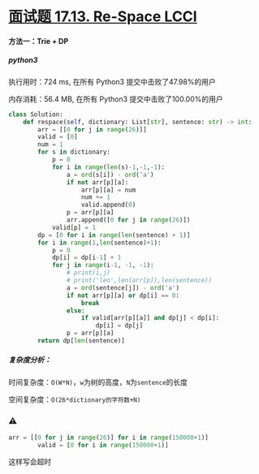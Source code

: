 # [面试题 17.13. Re-Space LCCI](https://leetcode-cn.com/problems/re-space-lcci/)

#### 方法一：Trie + DP

##### python3

执行用时：724 ms, 在所有 Python3 提交中击败了47.98%的用户

内存消耗：56.4 MB, 在所有 Python3 提交中击败了100.00%的用户

```python
class Solution:
    def respace(self, dictionary: List[str], sentence: str) -> int:
        arr = [[0 for j in range(26)]]
        valid = [0]
        num = 1
        for s in dictionary:
            p = 0
            for i in range(len(s)-1,-1,-1):
                a = ord(s[i]) - ord('a')
                if not arr[p][a]:
                    arr[p][a] = num
                    num += 1
                    valid.append(0)
                p = arr[p][a]
                arr.append([0 for j in range(26)])
            valid[p] = 1
        dp = [0 for i in range(len(sentence) + 1)]
        for i in range(1,len(sentence)+1):
            p = 0
            dp[i] = dp[i-1] + 1
            for j in range(i-1, -1, -1):
                # print(i,j)
                # print('len',len(arr[p]),len(sentence))
                a = ord(sentence[j]) - ord('a')
                if not arr[p][a] or dp[i] == 0:
                    break
                else:
                    if valid[arr[p][a]] and dp[j] < dp[i]:
                        dp[i] = dp[j]
                p = arr[p][a]
        return dp[len(sentence)]
```

##### 复杂度分析：

时间复杂度：`O(W*N)`，`w`为树的高度，`N`为`sentence`的长度

空间复杂度：`O(26*dictionary的字符数+N)`

### ⚠️

```python
arr = [[0 for j in range(26)] for i in range(150000+1)]
        valid = [0 for i in range(150000+1)]
```

这样写会超时